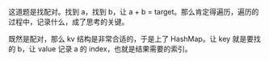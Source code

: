 这道题是找配对。找到 a，找到 b，让 a + b = target。那么肯定得遍历，遍历的过程中，记录什么，成了思考的关键。

既然是配对，那么 kv 结构是非常合适的，于是上了 HashMap。让 key 就是要找的 b，让 value 记录 a 的 index，也就是结果需要的索引。